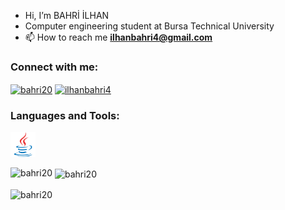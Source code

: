 - Hi, I’m BAHRİ İLHAN 
- Computer engineering student at Bursa Technical University
- 📫 How to reach me **ilhanbahri4@gmail.com**

<h3 align="left">Connect with me:</h3>
<p align="left">
<a href="https://linkedin.com/in/bahri20" target="blank"><img align="center" src="https://raw.githubusercontent.com/rahuldkjain/github-profile-readme-generator/master/src/images/icons/Social/linked-in-alt.svg" alt="bahri20" height="30" width="40" /></a>
<a href="https://www.hackerrank.com/ilhanbahri4" target="blank"><img align="center" src="https://raw.githubusercontent.com/rahuldkjain/github-profile-readme-generator/master/src/images/icons/Social/hackerrank.svg" alt="ilhanbahri4" height="30" width="40" /></a>
</p>

<h3 align="left">Languages and Tools:</h3>
<p align="left"> <a href="https://www.java.com" target="_blank" rel="noreferrer"> <img src="https://raw.githubusercontent.com/devicons/devicon/master/icons/java/java-original.svg" alt="java" width="40" height="40"/> </a> </p>

<p><img align="left" src="https://github-readme-stats.vercel.app/api/top-langs?username=bahri20&show_icons=true&locale=en&layout=compact" alt="bahri20" /></p>

<p>&nbsp;<img align="center" src="https://github-readme-stats.vercel.app/api?username=bahri20&show_icons=true&bg_color=1d285e&locale=en" alt="bahri20" /></p>

<p><img align="center" src="https://github-readme-streak-stats.herokuapp.com/?user=bahri20&" alt="bahri20" /></p>
